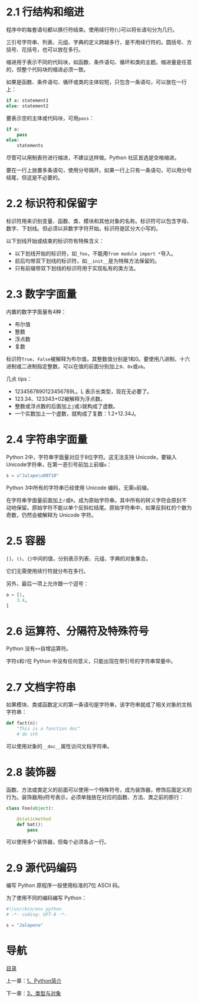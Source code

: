# 2.1 行结构和缩进

程序中的每套语句都以换行符结束。使用续行符(`\`)可以将长语句分为几行。

三引号字符串、列表、元组、字典的定义跨越多行，是不用续行符的。圆括号、方括号、花括号，也可以放在多行。

缩进用于表示不同的代码块，如函数、条件语句、循环和类的主题。缩进量是任意的，但整个代码块的缩进必须一致。

如果是函数、条件语句、循环或类的主体较短，只包含一条语句，可以放在一行上：

```python
if a: statement1
else: statement2
```

要表示空的主体或代码块，可用`pass`：

```python
if a:
    pass
else:
    statements
```

尽管可以用制表符进行缩进，不建议这样做。Python 社区首选是空格缩进。

要在一行上放置多条语句，使用分号隔开。如果一行上只有一条语句，可以用分号结尾，但这是不必要的。


# 2.2 标识符和保留字

标识符用来识别变量、函数、类、模块和其他对象的名称。标识符可以包含字母、数字、下划线。但必须以非数字字符开始。标识符是区分大小写的。

以下划线开始或结束的标识符有特殊含义：

- 以下划线开始的标识符，如`_foo`，不能用`from module import *`导入。
- 前后均带双下划线的标识符，如`__init__`是为特殊方法保留的。
- 只有前缀带双下划线的标识符用于实现私有的类方法。


# 2.3 数字字面量

内置的数字字面量有4种：

- 布尔值
- 整数
- 浮点数
- 复数

标识符`True`、`False`被解释为布尔值，其整数值分别是1和0。要使用八进制、十六进制或二进制指定整数，可以在值的前面分别加上`0`、`0x`或`ob`。

几点 tips：
 
- 1234567890123456789L。L 表示长类型，现在无必要了。
- 123.34、123343+02被解释为浮点数。
- 整数或浮点数的后面加上`j`或`J`就构成了虚数。
- 一个实数加上一个虚数，就构成了复数：1.2+12.34J。

# 2.4 字符串字面量

Python 2中，字符串字面量对应于8位字符。这无法支持 Unicode，要输入 Unicode字符串，在第一恶引号前加上前缀`u`：

```python
s = u"Jalape\u00f10"
```

Python 3中所有的字符串已经使用 Unicode 编码，无需`u`前缀。

在字符串字面量前面加上`r`或`R`，成为原始字符串。其中所有的转义字符会原封不动地保留。原始字符不能以单个反斜杠结尾。原始字符串中，如果反斜杠的个数为奇数，仍然会被解释为 Unicode 字符。


# 2.5 容器

`[]`、`()`、`{}`中间的值，分别表示列表、元组、字典的对象集合。

它们无需使用续行符就分布在多行。

另外，最后一项上允许跟一个逗号：

```python
a = [1, 
    3.4,
]
```


# 2.6 运算符、分隔符及特殊符号

Python 没有`++`自增运算符。

字符`$`和`?`在 Python 中没有任何意义，只能出现在带引号的字符串常量中。


# 2.7 文档字符串

如果模块、类或函数定义的第一条语句是字符串，该字符串就成了相关对象的文档字符串：

```python
def fact(n):
    "This is a function doc"
    # do sth
```

可以使用对象的`__doc__`属性访问文档字符串。


# 2.8 装饰器

函数、方法或类定义的前面可以使用一个特殊符号，成为装饰器，修饰后面定义的行为。装饰器用`@`符号表示，必须单独放在对应的函数、方法、类之前的那行：

```python
class Foo(object):

    @staticmethod
    def bat():
        pass
```

可以使用多个装饰器，但每个必须各占一行。


# 2.9 源代码编码

编写 Python 原程序一般使用标准的7位 ASCII 码。

为了使用不同的编码编写 Python：

```python
#!/usr/bin/env python
# -*- coding: UFT-8 -*-

s = "Jalapeno"
```


# 导航

[目录](README.md)

上一章：[1、Python简介](1、Python简介.md)

下一章：[3、类型与对象](3、类型与对象.md)
